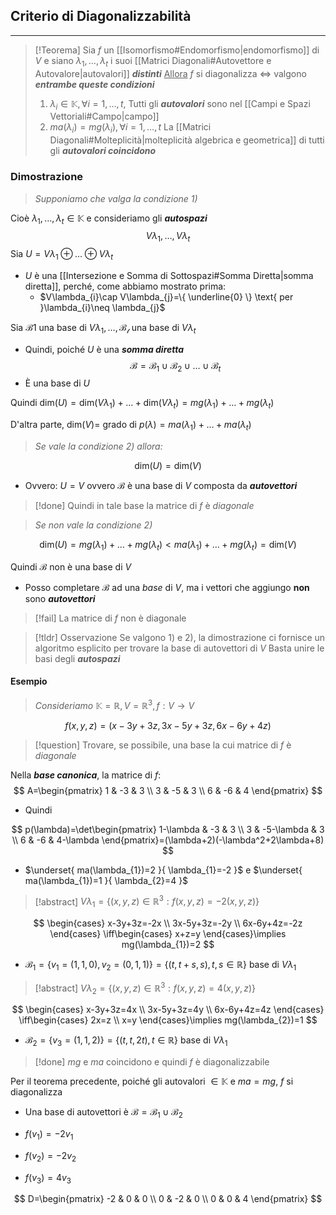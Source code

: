 ## Criterio di Diagonalizzabilità
---
>[!Teorema]
>Sia $f$ un [[Isomorfismo#Endomorfismo|endomorfismo]] di $V$ e siano $\lambda_{1},\dots,\lambda_{t}$ i suoi [[Matrici Diagonali#Autovettore e Autovalore|autovalori]] ***distinti***
><u>Allora</u>
>$f$ si diagonalizza $\iff$ valgono ***entrambe queste condizioni***
>1. $\lambda_{i}\in\mathbb{K}, \forall i=1,\dots,t$, Tutti gli ***autovalori*** sono nel [[Campi e Spazi Vettoriali#Campo|campo]]
>2. $ma(\lambda_{i})=mg(\lambda_{i}), \forall i=1,\dots,t$ La [[Matrici Diagonali#Molteplicità|molteplicità algebrica e geometrica]] di tutti gli ***autovalori coincidono***

### Dimostrazione
>*Supponiamo che valga la condizione 1)*

Cioè $\lambda_{1},\dots,\lambda_{t}\in\mathbb{K}$ e consideriamo gli ***autospazi***
$$
V\lambda_{1},\dots,V\lambda_{t}
$$
Sia $U=V\lambda_{1}\oplus\dots\oplus V\lambda_{t}$
- $U$ è una [[Intersezione e Somma di Sottospazi#Somma Diretta|somma diretta]], perché, come abbiamo mostrato prima: 
	- $V\lambda_{i}\cap V\lambda_{j}=\{ \underline{0} \} \text{ per }\lambda_{i}\neq \lambda_{j}$

Sia $\mathcal{B}1$ una base di $V\lambda_{1},\dots,\mathcal{B_{t}}$ una base di $V\lambda_{t}$ 
- Quindi, poiché $U$ è una ***somma diretta***
$$
\mathcal{B}=\mathcal{B}_{1}\cup\mathcal{B}_{2}\cup\dots\cup\mathcal{B}_{t}
$$
- È una base di $U$

Quindi $\text{dim}(U)=\text{dim}(V\lambda_{1})+\dots+\text{dim}(V\lambda_{t})=mg(\lambda_{1})+\dots+mg(\lambda_{t})$

D'altra parte, $\text{dim}(V)=$ grado di $p(\lambda)=ma(\lambda_{1})+\dots+ma(\lambda_{t})$

>*Se vale la condizione 2) allora:*

$$
\text{dim}(U)=\text{dim}(V)
$$
- Ovvero: $U=V$ ovvero $\mathcal{B}$ è una base di $V$ composta da ***autovettori***

>[!done] Quindi in tale base la matrice di $f$ è *diagonale*

>*Se non vale la condizione 2)*

$$
\text{dim}(U)=mg(\lambda_{1})+\dots+mg(\lambda_{t})<ma(\lambda_{1})+\dots+mg(\lambda_{t})=\text{dim}(V)
$$

Quindi $\mathcal{B}$ non è una base di $V$
- Posso completare $\mathcal{B}$ ad una *base* di $V$, ma i vettori che aggiungo **non** sono ***autovettori***

>[!fail] La matrice di $f$ non è diagonale

>[!tldr] Osservazione
>Se valgono 1) e 2), la dimostrazione ci fornisce un algoritmo esplicito per trovare la base di autovettori di $V$
>Basta unire le basi degli ***autospazi***

#### Esempio
>*Consideriamo* $\mathbb{K}=\mathbb{R}, V=\mathbb{R}^3, f:V\to V$

$$
f(x,y,z)=(x-3y+3z,3x-5y+3z,6x-6y+4z)
$$
>[!question] Trovare, se possibile, una base la cui matrice di $f$ è *diagonale*

Nella ***base canonica***, la matrice di $f$:
$$
A=\begin{pmatrix}
1 & -3 & 3 \\
3 & -5 & 3 \\
6 & -6 & 4
\end{pmatrix}
$$
- Quindi

$$
p(\lambda)=\det\begin{pmatrix}
1-\lambda & -3 & 3 \\
3 & -5-\lambda & 3 \\
6 & -6 & 4-\lambda
\end{pmatrix}=(\lambda+2)(-\lambda^2+2\lambda+8)
$$
- $\underset{ ma(\lambda_{1})=2 }{ \lambda_{1}=-2 }$ e $\underset{ ma(\lambda_{1})=1 }{ \lambda_{2}=4 }$

>[!abstract] $V\lambda_{1}=\{ (x,y,z)\in\mathbb{R}^3:f(x,y,z)=-2(x,y,z) \}$

$$
\begin{cases}
x-3y+3z=-2x \\
3x-5y+3z=-2y \\
6x-6y+4z=-2z
\end{cases} \iff\begin{cases}
x+z=y
\end{cases}\implies mg(\lambda_{1})=2
$$

- $\mathcal{B_{1}}=\{ v_{1}=(1,1,0),v_{2}=(0,1,1) \}=\{ (t,t+s,s),t,s\in \mathbb{R}\}$ base di $V\lambda_{1}$

>[!abstract] $V\lambda_{2}=\{ (x,y,z)\in\mathbb{R}^3:f(x,y,z)=4(x,y,z) \}$

$$
\begin{cases}
x-3y+3z=4x \\
3x-5y+3z=4y \\
6x-6y+4z=4z
\end{cases} \iff\begin{cases}
2x=z \\
x=y
\end{cases}\implies mg(\lambda_{2})=1
$$

- $\mathcal{B_{2}}=\{ v_{3}=(1,1,2) \}=\{ (t,t,2t),t\in \mathbb{R}\}$ base di $V\lambda_{1}$

>[!done] $mg$ e $ma$ coincidono e quindi $f$ è diagonalizzabile

Per il teorema precedente, poiché gli autovalori $\in\mathbb{K}$ e $ma=mg$, $f$ si diagonalizza
- Una base di autovettori è $\mathcal{B}=\mathcal{B}_{1}\cup\mathcal{B}_{2}$

- $f(v_{1})=-2v_{1}$
- $f(v_{2})=-2v_{2}$
- $f(v_{3})=4v_{3}$

$$
D=\begin{pmatrix}
-2 & 0 & 0 \\
0 & -2 & 0 \\
0 & 0 & 4
\end{pmatrix}
$$